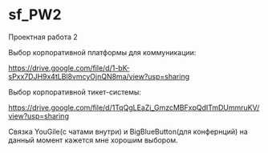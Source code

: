 # sf_PW2

Проектная работа 2

Выбор корпоративной платформы для коммуникации:

https://drive.google.com/file/d/1-bK-sPxx7DJH9x4tLBl8vmcyOjnQN8ma/view?usp=sharing

Выбор корпоративной тикет-системы:

https://drive.google.com/file/d/1TqQgLEaZi_GmzcMBFxpQdITmDUmmruKV/view?usp=sharing

Связка YouGile(с чатами внутри) и BigBlueButton(для конфернций) на данный момент кажется мне хорошим выбором.
